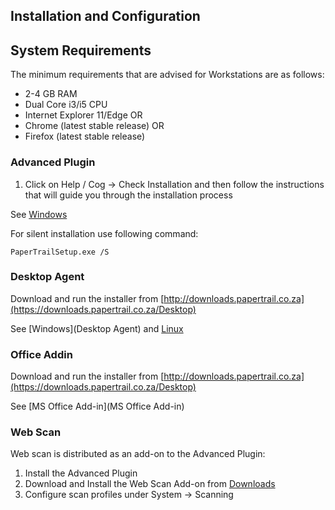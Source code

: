 ## Installation and Configuration

## System Requirements
The minimum requirements that are advised for Workstations are as follows:

*  2-4 GB RAM  
*  Dual Core i3/i5 CPU  
*  Internet Explorer 11/Edge OR  
*  Chrome (latest stable release) OR  
*  Firefox (latest stable release)  

### Advanced Plugin
1. Click on Help / Cog -> Check Installation and then follow the instructions that will guide you through the installation process

See [Windows](desktop-agent.md)

For silent installation use following command:
```
PaperTrailSetup.exe /S
```

### Desktop Agent

Download and run the installer from [http://downloads.papertrail.co.za](https://downloads.papertrail.co.za/Desktop)

See [Windows](Desktop Agent) and [Linux](Ubuntu-Linux)
### Office Addin

Download and run the installer from [http://downloads.papertrail.co.za](https://downloads.papertrail.co.za/Desktop)

See [MS Office Add-in](MS Office Add-in)
### Web Scan

Web scan is distributed as an add-on to the Advanced Plugin:

1. Install the Advanced Plugin
2. Download and Install the Web Scan Add-on from [Downloads](https://downloads.papertrail.co.za/scan)
3. Configure scan profiles under System -> Scanning

